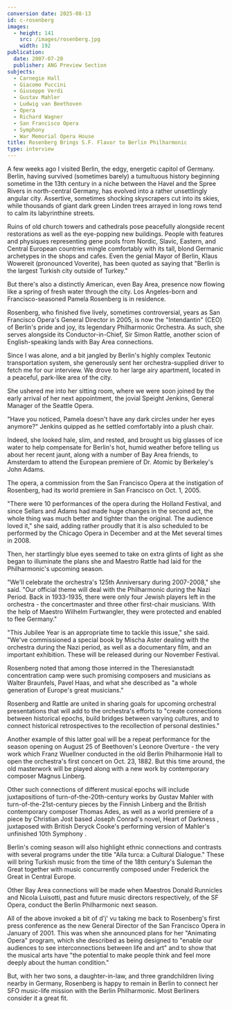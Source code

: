 ```yaml
---
conversion date: 2025-08-13
id: c-rosenberg
images:
  - height: 141
    src: /images/rosenberg.jpg
    width: 192
publication:
  date: 2007-07-20
  publisher: ANG Preview Section
subjects:
  - Carnegie Hall
  - Giacomo Puccini
  - Giuseppe Verdi
  - Gustav Mahler
  - Ludwig van Beethoven
  - Opera
  - Richard Wagner
  - San Francisco Opera
  - Symphony
  - War Memorial Opera House
title: Rosenberg Brings S.F. Flavor to Berlin Philharmonic
type: interview
---
```


A few weeks ago I visited Berlin, the edgy, energetic capitol of Germany. Berlin, having survived (sometimes barely) a tumultuous history beginning sometime in the 13th century in a niche between the Havel and the Spree Rivers in north-central Germany, has evolved into a rather unsettlingly angular city. Assertive, sometimes shocking skyscrapers cut into its skies, while thousands of giant dark green Linden trees arrayed in long rows tend to calm its labyrinthine streets.

Ruins of old church towers and cathedrals pose peacefully alongside recent restorations as well as the eye-popping new buildings. People with features and physiques representing gene pools from Nordic, Slavic, Eastern, and Central European countries mingle comfortably with its tall, blond Germanic archetypes in the shops and cafes. Even the genial Mayor of Berlin, Klaus Wowereit (pronounced Voverite), has been quoted as saying that "Berlin is the largest Turkish city outside of Turkey."

But there's also a distinctly American, even Bay Area, presence now flowing like a spring of fresh water through the city. Los Angeles-born and Francisco-seasoned Pamela Rosenberg is in residence.

Rosenberg, who finished five lively, sometimes controversial, years as San Francisco Opera's General Director in 2005, is now the "Intendantin" (CEO) of Berlin's pride and joy, its legendary Philharmonic Orchestra. As such, she serves alongside its Conductor-in-Chief, Sir Simon Rattle, another scion of English-speaking lands with Bay Area connections.

Since I was alone, and a bit jangled by Berlin's highly complex Teutonic transportation system, she generously sent her orchestra-supplied driver to fetch me for our interview. We drove to her large airy apartment, located in a peaceful, park-like area of the city.

She ushered me into her sitting room, where we were soon joined by the early arrival of her next appointment, the jovial Speight Jenkins, General Manager of the Seattle Opera.

"Have you noticed, Pamela doesn't have any dark circles under her eyes anymore?" Jenkins quipped as he settled comfortably into a plush chair.

Indeed, she looked hale, slim, and rested, and brought us big glasses of ice water to help compensate for Berlin's hot, humid weather before telling us about her recent jaunt, along with a number of Bay Area friends, to Amsterdam to attend the European premiere of  Dr. Atomic  by Berkeley's John Adams.

The opera, a commission from the San Francisco Opera at the instigation of Rosenberg, had its world premiere in San Francisco on Oct. 1, 2005.

"There were 10 performances of the opera during the Holland Festival, and since Sellars and Adams had made huge changes in the second act, the whole thing was much better and tighter than the original. The audience loved it," she said, adding rather proudly that it is also scheduled to be performed by the Chicago Opera in December and at the Met several times in 2008.

Then, her startlingly blue eyes seemed to take on extra glints of light as she began to illuminate the plans she and Maestro Rattle had laid for the Philharmonic's upcoming season.

"We'll celebrate the orchestra's 125th Anniversary during 2007-2008," she said. "Our official theme will deal with the Philharmonic during the Nazi Period. Back in 1933-1935, there were only four Jewish players left in the orchestra - the concertmaster and three other first-chair musicians. With the help of Maestro Wilhelm Furtwangler, they were protected and enabled to flee Germany."

"This Jubilee Year is an appropriate time to tackle this issue," she said. "We've commissioned a special book by Mischa Aster dealing with the orchestra during the Nazi period, as well as a documentary film, and an important exhibition. These will be released during our November Festival.

Rosenberg noted that among those interred in the Theresianstadt concentration camp were such promising composers and musicians as Walter Braunfels, Pavel Haas, and what she described as "a whole generation of Europe's great musicians."

Rosenberg and Rattle are united in sharing goals for upcoming orchestral presentations that will add to the orchestra's efforts to "create connections between historical epochs, build bridges between varying cultures, and to connect historical retrospectives to the recollection of personal destinies."

Another example of this latter goal will be a repeat performance for the season opening on August 25 of Beethoven's  Leonore Overture  - the very work which Franz Wuellner conducted in the old Berlin Philharmonie Hall to open the orchestra's first concert on Oct. 23, 1882. But this time around, the old masterwork will be played along with a new work by contemporary composer Magnus Linberg.

Other such connections of different musical epochs will include juxtapositions of turn-of-the-20th-century works by Gustav Mahler with turn-of-the-21st-century pieces by the Finnish Linberg and the British contemporary composer Thomas Ades, as well as a world premiere of a piece by Christian Jost based Joseph Conrad's novel,  Heart of Darkness , juxtaposed with British Deryck Cooke's performing version of Mahler's unfinished  10th Symphony .

Berlin's coming season will also highlight ethnic connections and contrasts with several programs under the title "Alla turca: a Cultural Dialogue." These will bring Turkish music from the time of the 18th century's Suleman the Great together with music concurrently composed under Frederick the Great in Central Europe.

Other Bay Area connections will be made when Maestros Donald Runnicles and Nicola Luisotti, past and future music directors respectively, of the SF Opera, conduct the Berlin Philharmonic next season.

All of the above invoked a bit of d'j' vu taking me back to Rosenberg's first press conference as the new General Director of the San Francisco Opera in January of 2001. This was when she announced plans for her "Animating Opera" program, which she described as being designed to "enable our audiences to see interconnections between life and art" and to show that the musical arts have "the potential to make people think and feel more deeply about the human condition."

But, with her two sons, a daughter-in-law, and three grandchildren living nearby in Germany, Rosenberg is happy to remain in Berlin to connect her SFO music-life mission with the Berlin Philharmonic. Most Berliners consider it a great fit.
